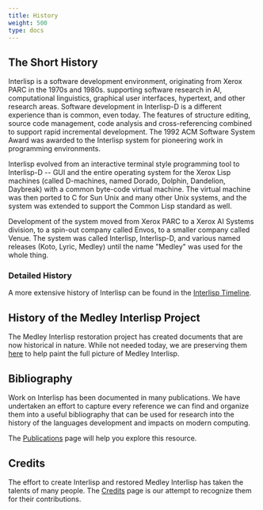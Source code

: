 ```yaml
---
title: History
weight: 500
type: docs
---
```


## The Short History

Interlisp is a software development environment, originating from Xerox PARC in the 1970s and 1980s. supporting software research in AI, computational linguistics, graphical user interfaces, hypertext, and other research areas. Software development in Interlisp-D is a different experience than is common, even today. The features of structure editing, source code management, code analysis and cross-referencing combined to support rapid incremental development. The 1992 ACM Software System Award was awarded to the Interlisp system for pioneering work in programming environments.

Interlisp evolved from an interactive terminal style programming tool to Interlisp-D -- GUI and the entire operating system for the Xerox Lisp machines (called D-machines, named Dorado, Dolphin, Dandelion, Daybreak) with a common byte-code virtual machine. The virtual machine was then ported to C for Sun Unix and many other Unix systems, and the system was extended to support the Common Lisp standard as well.

Development of the system moved from Xerox PARC to a Xerox AI Systems division, to a spin-out company called Envos, to a smaller company called Venue. The system was called Interlisp, Interlisp-D, and various named releases (Koto, Lyric, Medley) until the name "Medley" was used for the whole thing.

### Detailed History

A more extensive history of Interlisp can be found in the [Interlisp Timeline](/medley/history/timeline).

## History of the Medley Interlisp Project

The Medley Interlisp restoration project has created documents that are now historical in nature.
 While not needed today, we are preserving them [here](/medley/history/medley_history) to help paint the full picture of Medley Interlisp.

## Bibliography

Work on Interlisp has been documented in many publications.  We have undertaken
an effort to capture every reference we can find and organize them into a
useful bibliography that can be used for research into the history of the
languages development and impacts on modern computing.

The [Publications](/medley/history/publications) page will help you explore this resource.

## Credits

The effort to create Interlisp and restored Medley Interlisp has taken the talents
of many people.  The [Credits](/medley/history/credits) page is our attempt to recognize them for
their contributions.
